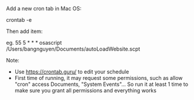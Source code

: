 
Add a new cron tab in Mac OS:

crontab -e

Then add item:

eg.
55 5 * * * osascript /Users/bangnguyen/Documents/autoLoadWebsite.scpt

Note:
+ Use https://crontab.guru/ to edit your schedule
+ First time of running, it may request some permissions, such as allow "cron" access Documents, "System Events"... So run it at least 1 time to make sure you grant all permissions and everything works